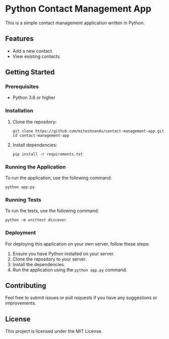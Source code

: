 # Python Contact Management App

This is a simple contact management application written in Python.

## Features
- Add a new contact.
- View existing contacts.

## Getting Started

### Prerequisites
- Python 3.8 or higher

### Installation

1. Clone the repository:
   ```
   git clone https://github.com/miteshnandu/contact-management-app.git
   cd contact-management-app
   ```

2. Install dependencies:
   ```
   pip install -r requirements.txt
   ```

### Running the Application

To run the application, use the following command:
```
python app.py
```

### Running Tests

To run the tests, use the following command:
```
python -m unittest discover
```

### Deployment

For deploying this application on your own server, follow these steps:

1. Ensure you have Python installed on your server.
2. Clone the repository to your server.
3. Install the dependencies.
4. Run the application using the `python app.py` command.

## Contributing

Feel free to submit issues or pull requests if you have any suggestions or improvements.

## License

This project is licensed under the MIT License.